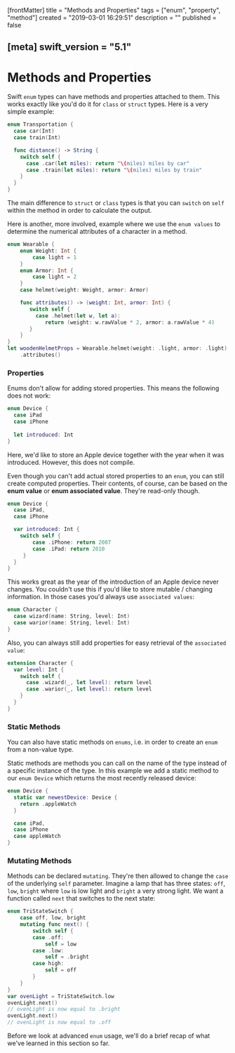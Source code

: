 [frontMatter]
title = "Methods and Properties"
tags = ["enum", "property", "method"]
created = "2019-03-01 16:29:51"
description = ""
published = false

[meta]
swift_version = "5.1"
---

# Methods and Properties

Swift `enum` types can have methods and properties attached to them. This works exactly like you'd do it for
`class` or `struct` types. Here is a very simple example:

``` Swift
enum Transportation {
  case car(Int)
  case train(Int)

  func distance() -> String {
    switch self {
      case .car(let miles): return "\(miles) miles by car"
      case .train(let miles): return "\(miles) miles by train"
    }
  }
}
```

The main difference to `struct` or `class` types is that you can `switch` on `self` within the method
in order to calculate the output.

Here is another, more involved, example where we use the `enum values` to determine the numerical attributes of a character in a method.

``` Swift
enum Wearable {
    enum Weight: Int {
        case light = 1
    }
    enum Armor: Int {
        case light = 2
    }
    case helmet(weight: Weight, armor: Armor)

    func attributes() -> (weight: Int, armor: Int) {
       switch self {
         case .helmet(let w, let a): 
            return (weight: w.rawValue * 2, armor: a.rawValue * 4)
       }
    }
}
let woodenHelmetProps = Wearable.helmet(weight: .light, armor: .light)
    .attributes()
```

### Properties

Enums don't allow for adding stored properties. This means the following does not work:

``` Swift
enum Device {
  case iPad
  case iPhone
  
  let introduced: Int
}
```

Here, we'd like to store an Apple device together with the year when
it was introduced. However, this does not compile.

Even though you can\'t add actual stored properties to an `enum`, you
can still create computed properties. Their contents, of course, can be
based on the **enum value** or **enum associated value**. They're read-only though.

``` Swift
enum Device {
  case iPad,
  case iPhone

  var introduced: Int {
    switch self {
        case .iPhone: return 2007
        case .iPad: return 2010
     }
  }
}
```

This works great as the year of the introduction of an Apple device never changes.
You couldn't use this if you'd like to store mutable / changing information. In those cases
you'd always use `associated values`:

``` Swift
enum Character {
  case wizard(name: String, level: Int)
  case warior(name: String, level: Int)
}
```

Also, you can always still add properties for easy retrieval of the `associated value`:

``` Swift
extension Character {
  var level: Int {
    switch self {
      case .wizard(_, let level): return level
      case .warior(_, let level): return level
    }
  }
}
```

### Static Methods

You can also have static methods on `enums`, i.e. in order to create an
`enum` from a non-value type. 

Static methods are methods you can call on the name of the type instead of
a specific instance of the type. In this example we add a static method
to our `enum Device` which returns the most recently released device:

``` Swift
enum Device {
  static var newestDevice: Device {
    return .appleWatch
  }

  case iPad,
  case iPhone
  case appleWatch
}
```

### Mutating Methods

Methods can be declared `mutating`. They\'re then allowed to change the
`case` of the underlying `self` parameter. Imagine a lamp that has three states:
`off`, `low`, `bright` where `low` is low light and `bright` a very strong light.
We want a function called `next` that switches to the next state:

``` Swift
enum TriStateSwitch {
    case off, low, bright
    mutating func next() {
        switch self {
        case .off:
            self = low
        case .low:
            self = .bright
        case high:
            self = off
        }
    }
}
var ovenLight = TriStateSwitch.low
ovenLight.next()
// ovenLight is now equal to .bright
ovenLight.next()
// ovenLight is now equal to .off
```

Before we look at advanced `enum` usage, we'll do a brief recap of what we've 
learned in this section so far.
